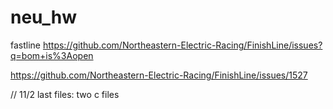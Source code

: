 # neu_hw

fastline 
https://github.com/Northeastern-Electric-Racing/FinishLine/issues?q=bom+is%3Aopen

https://github.com/Northeastern-Electric-Racing/FinishLine/issues/1527


// 11/2
last files: two c files
